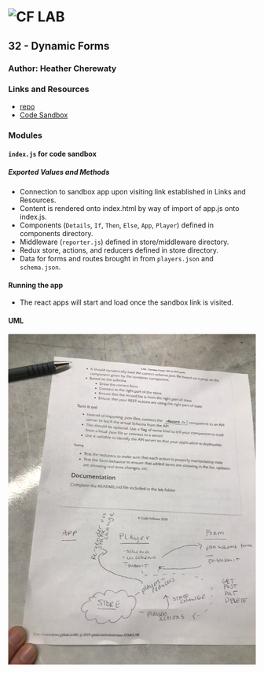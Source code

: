 ![CF](http://i.imgur.com/7v5ASc8.png) LAB
=================================================

## 32 - Dynamic Forms

### Author: Heather Cherewaty

### Links and Resources
* [repo](https://github.com/hcherewaty/32-dynamic-forms)
* [Code Sandbox](https://codesandbox.io/s/o4pw74pq4y)


### Modules
#### `index.js` for code sandbox
##### Exported Values and Methods
* Connection to sandbox app upon visiting link established in Links and Resources.
* Content is rendered onto index.html by way of import of app.js onto index.js.
* Components (`Details`, `If`, `Then`, `Else`, `App`, `Player`) defined in components directory.
* Middleware (`reporter.js`) defined in store/middleware directory.
* Redux store, actions, and reducers defined in store directory.
* Data for forms and routes brought in from `players.json` and `schema.json`.


#### Running the app
* The react apps will start and load once the sandbox link is visited.


#### UML
![Whiteboard](dynamic_forms.jpg)
